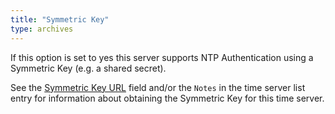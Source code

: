 ```yaml
---
title: "Symmetric Key"
type: archives
---
```


If this option is set to yes this server supports NTP Authentication using a Symmetric Key (e.g. a shared secret).

See the [Symmetric Key URL](/support/servers/symmetrickeyurl) field and/or the `Notes` in the time server list entry for information about obtaining the Symmetric Key for this time server. 